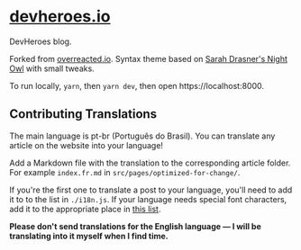# [devheroes.io](https://devheroes.io/)

DevHeroes blog.

Forked from [overreacted.io](https://github.com/gaearon/overreacted.io). Syntax theme based on [Sarah Drasner's Night Owl](https://github.com/sdras/night-owl-vscode-theme/) with small tweaks.

To run locally, `yarn`, then `yarn dev`, then open https://localhost:8000.

## Contributing Translations

The main language is pt-br (Português do Brasil). You can translate any article on the website into your language!

Add a Markdown file with the translation to the corresponding article folder. For example `index.fr.md` in `src/pages/optimized-for-change/`.

If you're the first one to translate a post to your language, you'll need to add it to to the list in `./i18n.js`. If your language needs special font characters, add it to the appropriate place in [this list](https://github.com/devheroes/devheroes-blog/blob/26c04de5940ac92a36bc6b9ebedc0cca79191116/src/utils/i18n.js#L16).

**Please don't send translations for the English language — I will be translating into it myself when I find time.**
